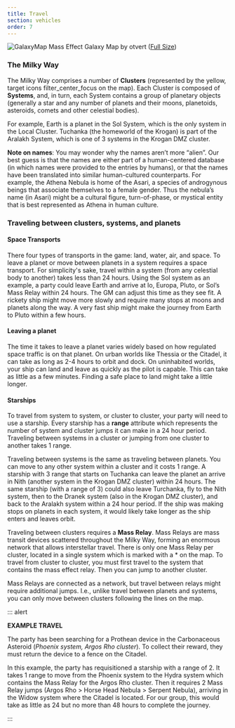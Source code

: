 ```yaml
---
title: Travel
section: vehicles
order: 7
---
```

![GalaxyMap](https://orig00.deviantart.net/ba03/f/2013/100/0/0/mass_effect_galaxy_map_by_otvert-d5u3tvb.png)
Mass Effect Galaxy Map by otvert ([Full Size](https://orig00.deviantart.net/ba03/f/2013/100/0/0/mass_effect_galaxy_map_by_otvert-d5u3tvb.png))

### The Milky Way
The Milky Way comprises a number of __Clusters__ (represented by the yellow, target icons <v-icon>filter_center_focus</v-icon> on the map).
Each Cluster is composed of __Systems__, and, in turn, each System contains a group of planetary objects (generally a
star and any number of planets and their moons, planetoids, asteroids, comets and other celestial bodies).

For example, Earth is a planet in the Sol System, which is the only system in the Local Cluster. Tuchanka (the homeworld
of the Krogan) is part of the Aralakh System, which is one of 3 systems in the Krogan DMZ cluster.

__Note on names__: You may wonder why the names aren’t more “alien”. Our best guess is that the names are either part
of a human-centered database (in which names were provided to the entries by humans), or that the names have been
translated into similar human-cultured counterparts. For example, the Athena Nebula is home of the Asari, a species of
androgynous beings that associate themselves to a female gender. Thus the nebula’s name (in Asari) might be a cultural
figure, turn-of-phase, or mystical entity that is best represented as Athena in human culture.

### Traveling between clusters, systems, and planets

#### Space Transports
There four types of transports in the game: land, water, air, and space. To leave a planet or move between planets in a
system requires a space transport. For simplicity's sake, travel within a system (from any celestial body to
another) takes less than 24 hours. Using the Sol system as an example, a party could leave Earth and arrive at Io,
Europa, Pluto, or Sol’s Mass Relay within 24 hours. The GM can adjust this time as they see fit. A rickety ship
might move more slowly and require many stops at moons and planets along the way. A very fast ship might make the
journey from Earth to Pluto within a few hours.

#### Leaving a planet
The time it takes to leave a planet varies widely based on how regulated space traffic is on that planet. On urban worlds
like Thessia or the Citadel, it can take as long as 2-4 hours to orbit and dock. On uninhabited worlds, your ship can
land and leave as quickly as the pilot is capable. This can take as little as a few minutes. Finding a safe place to
land might take a little longer.

#### Starships
To travel from system to system, or cluster to cluster, your party will need to use a starship. Every
starship has a __range__ attribute which represents the number of system and cluster jumps it can make in a 24
hour period. Traveling between systems in a cluster or jumping from one cluster to another takes 1 range.

Traveling between systems is the same as traveling between planets. You can move to any other system within a cluster
and it costs 1 range. A starship with 3 range that starts on Tuchanka can leave the planet an arrive in
Nith (another system in the Krogan DMZ cluster) within 24 hours. The same starship (with a range of 3) could also leave
Turchanka, fly to the Nith system, then to the Dranek system (also in the Krogan DMZ cluster), and back to the
Aralakh system within a 24 hour period. If the ship was making stops on planets in each system, it would likely take
longer as the ship enters and leaves orbit.

Traveling between clusters requires a __Mass Relay__. Mass Relays are mass transit devices scattered throughout the
Milky Way, forming an enormous network that allows interstellar travel. There is only one Mass Relay per cluster, located
in a single system which is marked with a * on the map. To travel from cluster to cluster, you must first travel to
the system that contains the mass effect relay. Then you can jump to another cluster.

Mass Relays are connected as a network, but travel between relays might require additional jumps. I.e., unlike travel
between planets and systems, you can only move between clusters following the lines on the map.

::: alert

__EXAMPLE TRAVEL__

The party has been searching for a Prothean device in the Carbonaceous Asteroid (_Phoenix system, Argos Rho cluster_).
To collect their reward, they must return the device to a fence on the Citadel.

In this example, the party has requisitioned a starship with a range of 2. It takes 1 range to move from the
Phoenix system to the Hydra system which contains the Mass Relay for the Argos Rho cluster. Then it requires 2 Mass
Relay jumps (Argos Rho > Horse Head Nebula > Serpent Nebula), arriving in the Widow system where the Citadel is located.
For our group, this would take as little as 24 but no more than 48 hours to complete the journey.

:::
